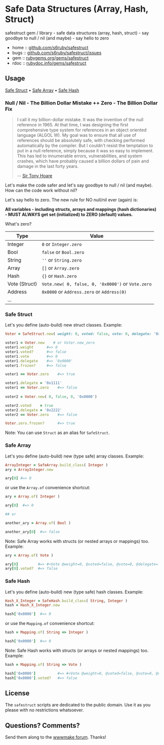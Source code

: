# Safe Data Structures (Array, Hash, Struct)

safestruct gem / library - safe data structures (array, hash, struct) - say goodbye to null / nil (and maybe) - say hello to zero

* home  :: [github.com/s6ruby/safestruct](https://github.com/s6ruby/safestruct)
* bugs  :: [github.com/s6ruby/safestruct/issues](https://github.com/s6ruby/safestruct/issues)
* gem   :: [rubygems.org/gems/safestruct](https://rubygems.org/gems/safestruct)
* rdoc  :: [rubydoc.info/gems/safestruct](http://rubydoc.info/gems/safestruct)


## Usage

[Safe Struct](#safe-struct)  •
[Safe Array](#safe-array)  •
[Safe Hash](#safe-hash)


### Null / Nil - The Billion Dollar Mistake ++ Zero - The Billion Dollar Fix

> I call it my billion-dollar mistake. It was the invention of the null reference in 1965. 
> At that time, I was designing the first comprehensive type system for references 
> in an object oriented language (ALGOL W). 
> My goal was to ensure that all use of references should be absolutely safe, 
> with checking performed automatically by the compiler. 
> But I couldn't resist the temptation to put in a null reference, 
> simply because it was so easy to implement. 
> This has led to innumerable errors, vulnerabilities, and system crashes, 
> which have probably caused a billion dollars of pain and damage in the last forty years.
>
> -- [Sir Tony Hoare](https://en.wikipedia.org/wiki/Tony_Hoare)


Let's make the code safer and 
let's say goodbye to null / nil (and maybe). 
How can the code work without nil?


Let's say hello to zero.
The new rule for NO null/nil ever (again) is: 

**All variables - including structs, arrays and mappings (hash dictionaries) -
MUST ALWAYS get set (initialized) to ZERO (default) values.**

What's zero?

| Type           | Value                      |
|----------------|----------------------------|
| Integer        | `0`      or `Integer.zero` |
| Bool           | `false`  or `Bool.zero`    |
| String         | `''` or `String.zero`      |
| Array          | `[]` or `Array.zero`       |
| Hash           | `{}` or `Hash.zero`        |
| Vote (Struct)  | `Vote.new( 0, false, 0, '0x0000')` or `Vote.zero`  |
| Address        | `0x0000` or `Address.zero` or `Address(0)`         |
| ...            |                                                    |


### Safe Struct

Let's you define (auto-build) new struct classes.
Example:

``` ruby
Voter = SafeStruct.new( weight: 0, voted: false, vote: 0, delegate: '0x0000' )

voter1 = Voter.new    # or Voter.new_zero
voter1.weight      #=> 0
voter1.voted?      #=> false
voter1.vote        #=> 0
voter1.delegate    #=> '0x0000'
voter1.frozen?     #=> false

voter1 == Voter.zero    #=> true

voter1.delegate = '0x1111'
voter1 == Voter.zero    #=> false
 
voter2 = Voter.new( 0, false, 0, '0x0000')  

voter2.voted    = true
voter2.delegate = '0x2222'
voter2 == Voter.zero    #=> false

Voter.zero.frozen?      #=> true
```

Note: You can use `Struct` as an alias for `SafeStruct`.


### Safe Array

Let's you define (auto-build) new (type safe) array classes.
Example:

``` ruby
ArrayInteger = SafeArray.build_class( Integer )
ary = ArrayInteger.new

ary[0] #=> 0
```

or use the `Array.of` convenience shortcut:

``` ruby
ary = Array.of( Integer )

ary[0]  #=> 0

## or

another_ary = Array.of( Bool )

another_ary[0]  #=> false
```

Note: Safe Array works with structs (or nested arrays or mappings) too. Example:

``` ruby
ary = Array.of( Vote )

ary[0]         #=> #<Vote @weight=0, @voted=false, @vote=0, @delegate='0x0000'> 
ary[0].voted?  #=> false
```


### Safe Hash

Let's you define (auto-build) new (type safe) hash classes.
Example:

``` ruby
Hash_X_Integer = SafeHash.build_class( String, Integer )
hash = Hash_X_Integer.new

hash['0x0000']  #=> 0
```

or use the `Mapping.of` convenience shortcut:

``` ruby
hash = Mapping.of( String => Integer )

hash['0x0000']  #=> 0
```


Note: Safe Hash works with structs (or arrays or nested mappings) too. Example:

``` ruby
hash = Mapping.of( String => Vote )

hash['0x0000']          #=> #<Vote @weight=0, @voted=false, @vote=0, @delegate='0x0000'> 
hash['0x0000'].voted?   #=> false
```



## License

The `safestruct` scripts are dedicated to the public domain.
Use it as you please with no restrictions whatsoever.


## Questions? Comments?

Send them along to the [wwwmake forum](http://groups.google.com/group/wwwmake).
Thanks!
